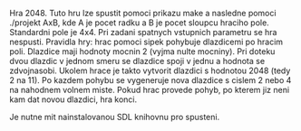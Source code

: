 Hra 2048. Tuto hru lze spustit pomoci prikazu make a nasledne pomoci ./projekt AxB, kde A je pocet radku a B je pocet sloupcu hraciho pole. Standardni pole je 4x4. Pri zadani spatnych vstupnich parametru se hra nespusti. Pravidla hry: hrac pomoci sipek pohybuje dlazdicemi po hracim poli. Dlazdice maji hodnoty mocnin 2 (vyjma nulte mocniny). Pri doteku dvou dlazdic v jednom smeru se dlazdice spoji v jednu a hodnota se zdvojnasobi. Ukolem hrace je takto vytvorit dlazdici s hodnotou 2048 (tedy 2 na 11). Po kazdem pohybu se vygeneruje nova dlazdice s cislem 2 nebo 4 na nahodnem volnem miste. Pokud hrac provede pohyb, po kterem jiz neni kam dat novou dlazdici, hra konci. 

Je nutne mit nainstalovanou SDL knihovnu pro spusteni. 
